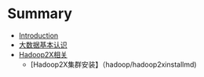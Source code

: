# Summary

* [Introduction](README.md)
* [大数据基本认识](chapter1.md)
* [Hadoop2X相关](hadoop/README.md)
    * [Hadoop2X集群安装】（hadoop/hadoop2xinstallmd)
    
    




